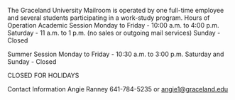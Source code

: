 The Graceland University Mailroom is operated by one full-time employee and several students participating in a work-study program.
Hours of Operation
Academic Session
Monday to Friday - 10:00 a.m. to 4:00 p.m.
Saturday - 11 a.m. to 1 p.m. (no sales or outgoing mail services)
Sunday - Closed
 
Summer Session
Monday to Friday - 10:30 a.m. to 3:00 p.m.
Saturday and Sunday - Closed
 
CLOSED FOR HOLIDAYS
 
Contact Information
Angie Ranney 641-784-5235 or angie1@graceland.edu